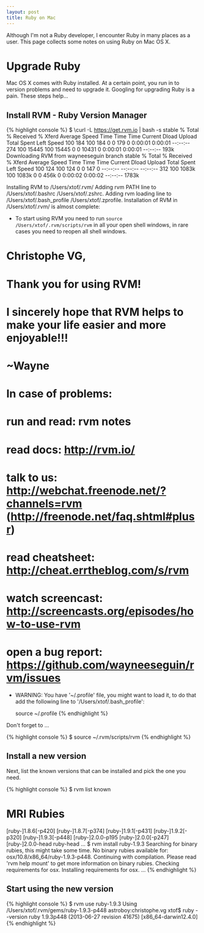 ```yaml
---
layout: post
title: Ruby on Mac
---
```


Although I'm not a Ruby developer, I encounter Ruby in many places as a user.
This page collects some notes on using Ruby on Mac OS X.

# Upgrade Ruby

Mac OS X comes with Ruby installed. At a certain point, you run in to version
problems and need to upgrade it. Googling for upgrading Ruby is a pain. These
steps help...

## Install RVM - Ruby Version Manager

{% highlight console %}
$ \curl -L https://get.rvm.io | bash -s stable
  % Total    % Received % Xferd  Average Speed   Time    Time     Time  Current
                                 Dload  Upload   Total   Spent    Left  Speed
100   184  100   184    0     0    179      0  0:00:01  0:00:01 --:--:--   274
100 15445  100 15445    0     0  10431      0  0:00:01  0:00:01 --:--:--  193k
Downloading RVM from wayneeseguin branch stable
  % Total    % Received % Xferd  Average Speed   Time    Time     Time  Current
                                 Dload  Upload   Total   Spent    Left  Speed
100   124  100   124    0     0    147      0 --:--:-- --:--:-- --:--:--   312
100 1083k  100 1083k    0     0   456k      0  0:00:02  0:00:02 --:--:-- 1783k

Installing RVM to /Users/xtof/.rvm/
    Adding rvm PATH line to /Users/xtof/.bashrc /Users/xtof/.zshrc.
    Adding rvm loading line to /Users/xtof/.bash_profile /Users/xtof/.zprofile.
Installation of RVM in /Users/xtof/.rvm/ is almost complete:

  * To start using RVM you need to run `source /Users/xtof/.rvm/scripts/rvm`
    in all your open shell windows, in rare cases you need to reopen all shell windows.

# Christophe VG,
#
#   Thank you for using RVM!
#   I sincerely hope that RVM helps to make your life easier and more enjoyable!!!
#
# ~Wayne

# In case of problems:
#      run and read: rvm notes
#         read docs: http://rvm.io/
#        talk to us: http://webchat.freenode.net/?channels=rvm (http://freenode.net/faq.shtml#plusr)
#   read cheatsheet: http://cheat.errtheblog.com/s/rvm
#  watch screencast: http://screencasts.org/episodes/how-to-use-rvm
# open a bug report: https://github.com/wayneeseguin/rvm/issues

  * WARNING: You have '~/.profile' file, you might want to load it,
    to do that add the following line to '/Users/xtof/.bash_profile':

      source ~/.profile
{% endhighlight %}

Don't forget to  ...

{% highlight console %}
$ source ~/.rvm/scripts/rvm
{% endhighlight %}

## Install a new version

Next, list the known versions that can be installed and pick the one you need.

{% highlight console %}
$ rvm list known
# MRI Rubies
[ruby-]1.8.6[-p420]
[ruby-]1.8.7[-p374]
[ruby-]1.9.1[-p431]
[ruby-]1.9.2[-p320]
[ruby-]1.9.3[-p448]
[ruby-]2.0.0-p195
[ruby-]2.0.0[-p247]
[ruby-]2.0.0-head
ruby-head
...
$ rvm install ruby-1.9.3
Searching for binary rubies, this might take some time.
No binary rubies available for: osx/10.8/x86_64/ruby-1.9.3-p448.
Continuing with compilation. Please read 'rvm help mount' to get more information on binary rubies.
Checking requirements for osx.
Installing requirements for osx.
...
{% endhighlight %}

## Start using the new version

{% highlight console %}
$ rvm use ruby-1.9.3
Using /Users/xtof/.rvm/gems/ruby-1.9.3-p448
astroboy:christophe.vg xtof$ ruby --version
ruby 1.9.3p448 (2013-06-27 revision 41675) [x86_64-darwin12.4.0]
{% endhighlight %}

